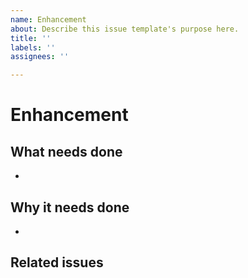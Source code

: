 ```yaml
---
name: Enhancement
about: Describe this issue template's purpose here.
title: ''
labels: ''
assignees: ''

---
```


# Enhancement

## What needs done

-

## Why it needs done

-

## Related issues
